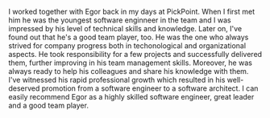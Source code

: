 I worked together with Egor back in my days at PickPoint. When I first met him he was the youngest software enginneer in the team and I was impressed by his level of technical skills and knowledge. Later on, I've found out that he's a good team player, too. He was the one who always strived for company progress both in techonological and organizational aspects. He took responsibility for a few projects and successfully delivered them, further improving in his team management skills. Moreover, he was always ready to help his colleagues and share his knowledge with them. I've witnessed his rapid professional growth which resulted in his well-deserved promotion from a software engineer to a software architect. I can easily recommend Egor as a highly skilled software engineer, great leader and a good team player.